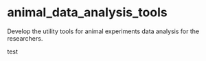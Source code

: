 # animal_data_analysis_tools
Develop the utility tools for animal experiments data analysis for the researchers.

test
